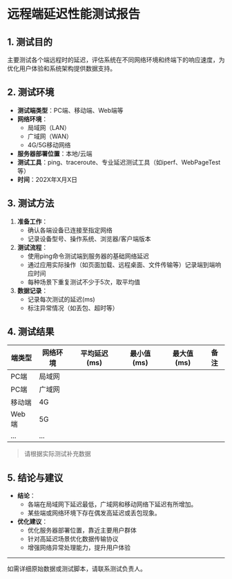 # 远程端延迟性能测试报告

## 1. 测试目的
主要测试各个端远程时的延迟，评估系统在不同网络环境和终端下的响应速度，为优化用户体验和系统架构提供数据支持。

## 2. 测试环境
- **测试端类型**：PC端、移动端、Web端等
- **网络环境**：
  - 局域网（LAN）
  - 广域网（WAN）
  - 4G/5G移动网络
- **服务器部署位置**：本地/云端
- **测试工具**：ping、traceroute、专业延迟测试工具（如iperf、WebPageTest等）
- **时间**：202X年X月X日

## 3. 测试方法
1. **准备工作**：
   - 确认各端设备已连接至指定网络
   - 记录设备型号、操作系统、浏览器/客户端版本
2. **测试流程**：
   - 使用ping命令测试端到服务器的基础网络延迟
   - 通过应用实际操作（如页面加载、远程桌面、文件传输等）记录端到端响应时间
   - 每种场景下重复测试不少于5次，取平均值
3. **数据记录**：
   - 记录每次测试的延迟(ms)
   - 标注异常情况（如丢包、超时等）

## 4. 测试结果
| 端类型 | 网络环境 | 平均延迟(ms) | 最小值(ms) | 最大值(ms) | 备注 |
|--------|----------|--------------|------------|------------|------|
| PC端   | 局域网   |              |            |            |      |
| PC端   | 广域网   |              |            |            |      |
| 移动端 | 4G       |              |            |            |      |
| Web端  | 5G       |              |            |            |      |
| ...    | ...      |              |            |            |      |

> 请根据实际测试补充数据

## 5. 结论与建议
- **结论**：
  - 各端在局域网下延迟最低，广域网和移动网络下延迟有所增加。
  - 某些端或网络环境下存在偶发高延迟或丢包现象。
- **优化建议**：
  - 优化服务器部署位置，靠近主要用户群体
  - 针对高延迟场景优化数据传输协议
  - 增强网络异常处理能力，提升用户体验

---
如需详细原始数据或测试脚本，请联系测试负责人。
